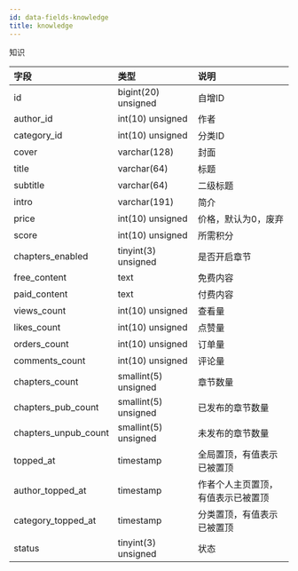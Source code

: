 ```yaml
---
id: data-fields-knowledge
title: knowledge
---
```


知识

| 字段 | 类型 | 说明 |
| :- | :- | :- |
| id | bigint(20) unsigned | 自增ID |
| author_id | int(10) unsigned | 作者 |
| category_id | int(10) unsigned | 分类ID |
| cover | varchar(128) | 封面 |
| title | varchar(64) | 标题 |
| subtitle | varchar(64) | 二级标题 |
| intro | varchar(191) | 简介 |
| price | int(10) unsigned | 价格，默认为0，废弃 |
| score | int(10) unsigned | 所需积分 |
| chapters_enabled | tinyint(3) unsigned | 是否开启章节 |
| free_content | text | 免费内容 |
| paid_content | text | 付费内容 |
| views_count | int(10) unsigned | 查看量 |
| likes_count | int(10) unsigned | 点赞量 |
| orders_count | int(10) unsigned | 订单量 |
| comments_count | int(10) unsigned | 评论量 |
| chapters_count | smallint(5) unsigned | 章节数量 |
| chapters_pub_count | smallint(5) unsigned | 已发布的章节数量 |
| chapters_unpub_count | smallint(5) unsigned | 未发布的章节数量 |
| topped_at | timestamp | 全局置顶，有值表示已被置顶 |
| author_topped_at | timestamp | 作者个人主页置顶，有值表示已被置顶 |
| category_topped_at | timestamp | 分类置顶，有值表示已被置顶 |
| status | tinyint(3) unsigned | 状态 |
